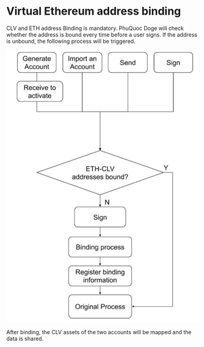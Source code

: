 # Virtual Ethereum address binding

CLV and ETH address Binding is mandatory. PhuQuoc Doge will check whether the address is bound every time before a user signs. If the address is unbound, the following process will be triggered.

![](../.gitbook/assets/image%20%2813%29.png)

After binding, the CLV assets of the two accounts will be mapped and the data is shared.  






